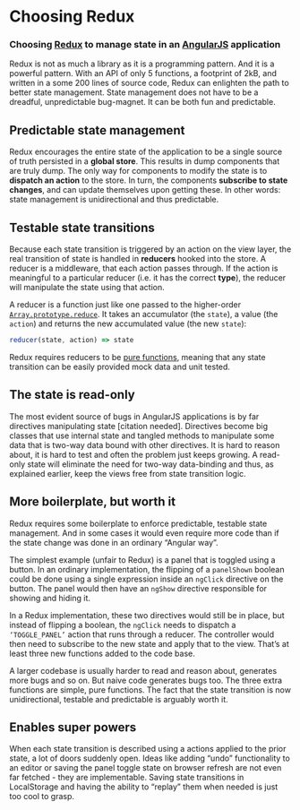 # Choosing Redux

### Choosing [Redux](http://redux.js.org/) to manage state in an [AngularJS](https://angularjs.org/) application

Redux is not as much a library as it is a programming pattern. And it is a  powerful pattern. With an API of only 5 functions, a footprint of 2kB, and written in a some 200 lines of source code, Redux can enlighten the path to better state management. State management does not have to be a dreadful, unpredictable bug-magnet. It can be both fun and predictable.

## Predictable state management

Redux encourages the entire state of the application to be a single source of truth persisted in a **global store**. This results in dump components that are truly dump. The only way for components to modify the state is to **dispatch an action** to the store. In turn, the components **subscribe to state changes**, and can update themselves upon getting these. In other words: state management is unidirectional and thus predictable.

## Testable state transitions

Because each state transition is triggered by an action on the view layer, the real transition of state is handled in **reducers** hooked into the store. A reducer is a middleware, that each action passes through. If the action is meaningful to a particular reducer (i.e. it has the correct **type**), the reducer will manipulate the state using that action.

A reducer is a function just like one passed to the higher-order [`Array.prototype.reduce`](https://developer.mozilla.org/en/docs/Web/JavaScript/Reference/Global_Objects/Array/reduce). It takes an accumulator (the `state`), a value (the `action`) and returns the new accumulated value (the new `state`):

```js
reducer(state, action) => state
```

Redux requires reducers to be [pure functions](https://en.wikipedia.org/wiki/Pure_function), meaning that any state transition can be easily provided mock data and unit tested.

## The state is read-only

The most evident source of bugs in AngularJS applications is by far directives manipulating state [citation needed]. Directives become big classes that use internal state and tangled methods to manipulate some data that is two-way data bound with other directives. It is hard to reason about, it is hard to test and often the problem just keeps growing. A read-only state will eliminate the need for two-way data-binding and thus, as explained earlier, keep the views free from state transition logic.

## More boilerplate, but worth it
Redux requires some boilerplate to enforce predictable, testable state management. And in some cases it would even require more code than if the state change was done in an ordinary “Angular way”.

The simplest example (unfair to Redux) is a panel that is toggled using a button. In an ordinary implementation, the flipping of a `panelShown` boolean could be done using a single expression inside an `ngClick` directive on the button. The panel would then have an `ngShow` directive responsible for showing and hiding it.

In a Redux implementation, these two directives would still be in place, but instead of flipping a boolean, the `ngClick` needs to dispatch a `‘TOGGLE_PANEL’` action that runs through a reducer. The controller would then need to subscribe to the new state and apply that to the view. That’s at least three new functions added to the code base.

A larger codebase is usually harder to read and reason about, generates more bugs and so on. But naive code generates bugs too. The three extra functions are simple, pure functions. The fact that the state transition is now unidirectional, testable and predictable is arguably worth it.

## Enables super powers
When each state transition is described using a actions applied to the prior state, a lot of doors suddenly open. Ideas like adding “undo” functionality to an editor or saving the panel toggle state on browser refresh are not even far fetched - they are implementable. Saving state transitions in LocalStorage and having the ability to “replay” them when needed is just too cool to grasp.
